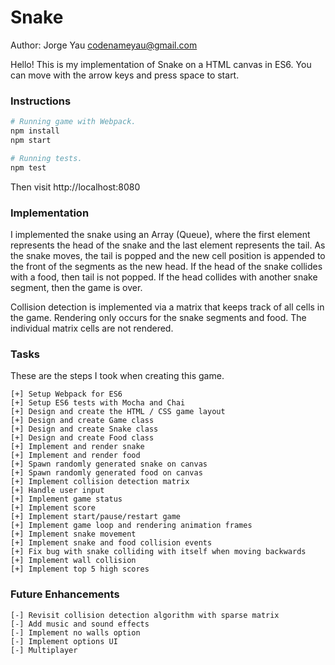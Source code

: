 # Snake

Author: Jorge Yau <codenameyau@gmail.com>

Hello! This is my implementation of Snake on a HTML canvas in ES6.
You can move with the arrow keys and press space to start.

### Instructions

```bash
# Running game with Webpack.
npm install
npm start

# Running tests.
npm test
```

Then visit http://localhost:8080

### Implementation
I implemented the snake using an Array (Queue), where the first element represents
the head of the snake and the last element represents the tail. As the snake
moves, the tail is popped and the new cell position is appended to the front
of the segments as the new head. If the head of the snake collides with a food,
then tail is not popped. If the head collides with another snake segment, then
the game is over.

Collision detection is implemented via a matrix that keeps track of all cells
in the game. Rendering only occurs for the snake segments and food. The
individual matrix cells are not rendered.

### Tasks
These are the steps I took when creating this game.
```
[+] Setup Webpack for ES6
[+] Setup ES6 tests with Mocha and Chai
[+] Design and create the HTML / CSS game layout
[+] Design and create Game class
[+] Design and create Snake class
[+] Design and create Food class
[+] Implement and render snake
[+] Implement and render food
[+] Spawn randomly generated snake on canvas
[+] Spawn randomly generated food on canvas
[+] Implement collision detection matrix
[+] Handle user input
[+] Implement game status
[+] Implement score
[+] Implement start/pause/restart game
[+] Implement game loop and rendering animation frames
[+] Implement snake movement
[+] Implement snake and food collision events
[+] Fix bug with snake colliding with itself when moving backwards
[+] Implement wall collision
[+] Implement top 5 high scores
```

### Future Enhancements
```
[-] Revisit collision detection algorithm with sparse matrix
[-] Add music and sound effects
[-] Implement no walls option
[-] Implement options UI
[-] Multiplayer
```
